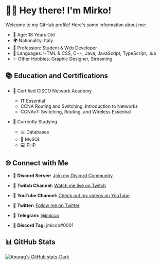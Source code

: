 # 👋🏼 Hey there! I'm Mirko!

Welcome to my GitHub profile! Here's some information about me:

- 🎂 Age: 18 Years Old
- 🌍 Nationality: Italy
- 👀 Profession: Student & Web Developer
- 📃 Languages: HTML & CSS, C++, Java, JavaScript, TypeScript, .lua
- ✨ Other Hobbies: Graphic Designer, Streaming

## 📚 Education and Certifications

- 📝 Certified CISCO Network Academy
  - IT Essential
  - CCNA Routing and Switching: Introduction to Networks
  - CCNAv7: Switching, Routing, and Wireless Essential

- 📖 Currently Studying
  - 📊 Databases
  - 🐬 MySQL
  - 💻 PHP

## 🌐 Connect with Me

- 🔗 **Discord Server:** [Join my Discord Community](https://discord.gg/VsQnKBK8R7)
- 🔗 **Twitch Channel:** [Watch me live on Twitch](https://www.twitch.tv/jmicco_)
- 🔗 **YouTube Channel:** [Check out my videos on YouTube](https://www.youtube.com/channel/UCo_nfLsO5r0wntre2IxLF0g)
- 🔗 **Twitter:** [Follow me on Twitter](https://twitter.com/dev_jmicco)

- 👤 **Telegram:** [@jmicco](https://t.me/jmicco)
- 👤 **Discord Tag:** jmicco#0001

## 📊 GitHub Stats

[![Anurag's GitHub stats-Dark](https://github-readme-stats.vercel.app/api?username=jmiccoDev&show_icons=true&theme=dark#gh-dark-mode-only)](https://github.com/anuraghazra/github-readme-stats#gh-dark-mode-only)
